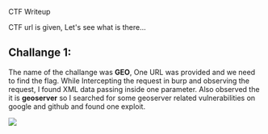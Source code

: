 
CTF Writeup

CTF url is given, Let's see what is there\...

## Challange 1:

The name of the challange was **GEO**, One URL was provided and we need to find the flag.
While Intercepting the request in burp and observing the request, I found XML data passing inside one parameter. Also observed the it is **geoserver** so I searched for some geoserver related vulnerabilities on google and github and found one exploit.

![](../media/1.png)

